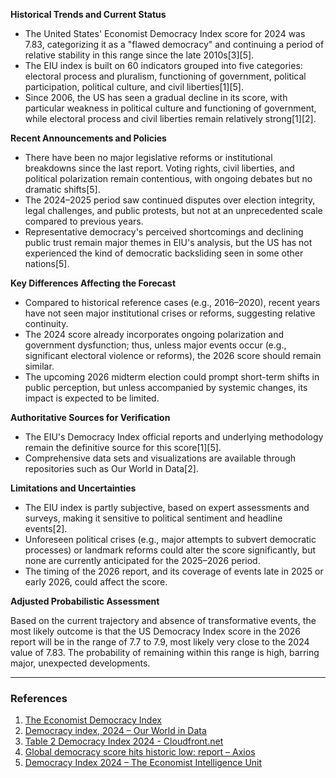 **Historical Trends and Current Status**

- The United States' Economist Democracy Index score for 2024 was 7.83, categorizing it as a "flawed democracy" and continuing a period of relative stability in this range since the late 2010s[3][5].
- The EIU index is built on 60 indicators grouped into five categories: electoral process and pluralism, functioning of government, political participation, political culture, and civil liberties[1][5].
- Since 2006, the US has seen a gradual decline in its score, with particular weakness in political culture and functioning of government, while electoral process and civil liberties remain relatively strong[1][2].

**Recent Announcements and Policies**

- There have been no major legislative reforms or institutional breakdowns since the last report. Voting rights, civil liberties, and political polarization remain contentious, with ongoing debates but no dramatic shifts[5].
- The 2024–2025 period saw continued disputes over election integrity, legal challenges, and public protests, but not at an unprecedented scale compared to previous years.
- Representative democracy's perceived shortcomings and declining public trust remain major themes in EIU's analysis, but the US has not experienced the kind of democratic backsliding seen in some other nations[5].

**Key Differences Affecting the Forecast**

- Compared to historical reference cases (e.g., 2016–2020), recent years have not seen major institutional crises or reforms, suggesting relative continuity.
- The 2024 score already incorporates ongoing polarization and government dysfunction; thus, unless major events occur (e.g., significant electoral violence or reforms), the 2026 score should remain similar.
- The upcoming 2026 midterm election could prompt short-term shifts in public perception, but unless accompanied by systemic changes, its impact is expected to be limited.

**Authoritative Sources for Verification**

- The EIU's Democracy Index official reports and underlying methodology remain the definitive source for this score[1][5].
- Comprehensive data sets and visualizations are available through repositories such as Our World in Data[2].

**Limitations and Uncertainties**

- The EIU index is partly subjective, based on expert assessments and surveys, making it sensitive to political sentiment and headline events[2].
- Unforeseen political crises (e.g., major attempts to subvert democratic processes) or landmark reforms could alter the score significantly, but none are currently anticipated for the 2025–2026 period.
- The timing of the 2026 report, and its coverage of events late in 2025 or early 2026, could affect the score.

**Adjusted Probabilistic Assessment**

Based on the current trajectory and absence of transformative events, the most likely outcome is that the US Democracy Index score in the 2026 report will be in the range of 7.7 to 7.9, most likely very close to the 2024 value of 7.83. The probability of remaining within this range is high, barring major, unexpected developments.

---

### References

1. [The Economist Democracy Index](https://en.wikipedia.org/wiki/The_Economist_Democracy_Index)
2. [Democracy index, 2024 – Our World in Data](https://ourworldindata.org/grapher/democracy-index-eiu)
3. [Table 2 Democracy Index 2024 - Cloudfront.net](https://d1qqtien6gys07.cloudfront.net/wp-content/uploads/2025/03/Democracy_INDEX_2024.pdf)
4. [Global democracy score hits historic low: report – Axios](https://www.axios.com/2025/02/27/global-democracy-score-record-low-report)
5. [Democracy Index 2024 – The Economist Intelligence Unit](https://static.poder360.com.br/2025/03/the-economist-democracia-.pdf)